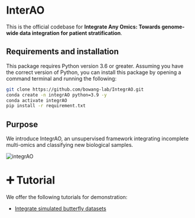 # InterAO
This is the official codebase for **Integrate Any Omics: Towards genome-wide data integration for patient stratification**.


## Requirements and installation
This package requires Python version 3.6 or greater. Assuming you have the correct version of Python, you can install this package by opening a command terminal and running the following:
```bash
git clone https://github.com/bowang-lab/IntegrAO.git
conda create -n integrAO python=3.9 -y
conda activate integrAO
pip install -r requirement.txt
```

## Purpose
We introduce IntegrAO, an unsupervised framework integrating incomplete multi-omics and classifying new biological samples. 

![integrAO]()

# :heavy_plus_sign: Tutorial

We offer the following tutorials for demonstration:

* [Integrate simulated butterfly datasets]()


